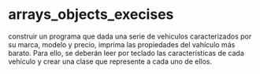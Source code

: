 # arrays_objects_execises
construir un programa que dada una serie de vehiculos caracterizados por su marca, modelo y precio, imprima las propiedades del vahículo más barato. Para ello, se deberán leer por teclado las características de cada vehículo y crear una clase que represente a cada uno de ellos.
